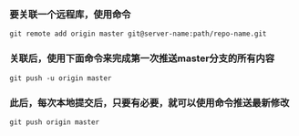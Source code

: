 ### 要关联一个远程库，使用命令
```
git remote add origin master git@server-name:path/repo-name.git
```
### 关联后，使用下面命令来完成第一次推送master分支的所有内容
```
git push -u origin master
```
### 此后，每次本地提交后，只要有必要，就可以使用命令推送最新修改
```
git push origin master
```



